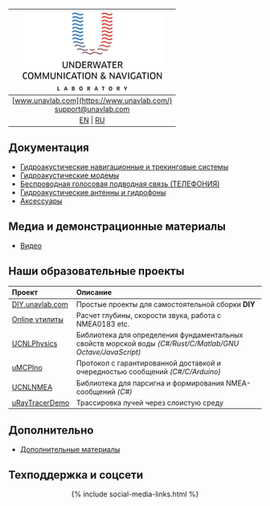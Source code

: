 | ![logo](/documentation/sm_logo.png) |
| :---: |
| [www.unavlab.com](https://www.unavlab.com/) <br/> [support@unavlab.com](mailto:support@unavlab.com) |
| [EN](README.md) \| [RU](README_RU.md) |


## Документация
- [Гидроакустические навигационные и трекинговые системы](navigation_and_tracking_systems_ru.md)
- [Гидроакустические модемы](underwater_acoustic_modems_ru.md)
- [Беспроводная голосовая подводная связь (ТЕЛЕФОНИЯ)](underwater_wireless_voice_systems_ru.md)
- [Гидроакустические антенны и гидрофоны](underwater_acoustic_antennas_ru.md)
- [Аксессуары](accessories_ru.md)

## Медиа и демонстрационные материалы 
* [Видео](media_videos_ru.md)

## Наши образовательные проекты

| **Проект** | **Описание** |
| :--- | :--- |
| [DIY.unavlab.com](https://diy.unavlab.com/README_RU.html) | Простые проекты для самостоятельной сборки **DIY** |
| [Online утилиты](online_utilities_ru.md) |  Расчет глубины, скорости звука, работа с NMEA0183 etc. |
| [UCNLPhysics](https://github.com/ucnl/UCNLPhysics) | Библиотека для определения фундаментальных свойств морской воды *(C#/Rust/C/Matlab/GNU Octave/JavaScript)* |
| [uMCPIno](https://github.com/AlekUnderwater/uMCPIno) | Протокол с гарантированной доставкой и очередностью сообщений *(C#/C/Arduino)* |
| [UCNLNMEA](https://github.com/ucnl/UCNLNMEA) | Библиотека для парсигна и формирования NMEA-сообщений *(C#)* |
| [uRayTracerDemo](https://github.com/ucnl/uRayTracerDemo) | Трассировка лучей через слоистую среду |

## Дополнительно
- [Дополнительные материалы](misc_ru.md)

## Техподдержка и соцсети

<p align="center">
{% include social-media-links.html %}
</p>
